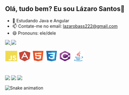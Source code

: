 ## Olá, tudo bem? Eu sou Lázaro Santos👋

- 🌱 Estudando Java e Angular
- 📫 Contate-me no email: lazarobass222@gmail.com
- 😄 Pronouns: ele/dele

<div>
  <a href="https://github.com/lazarosantosbx">
    <img height="150em" src="https://github-readme-stats.vercel.app/api?username=lazarosantosbx&count_private=true&include_all_commits=true&show_icons=true&theme=dracula&hide_border=false&show_owner=true"/>
    <img height="150em" src="https://github-readme-stats.vercel.app/api/top-langs/?username=lazarosantosbx&theme=dracula&hide_border=false&&layout=compact"/>
  </a>
</div>

<div style="display: inline_block"><br>
  <img align="center" alt="Js" height="35" width="40" src="https://raw.githubusercontent.com/devicons/devicon/master/icons/javascript/javascript-plain.svg">
  <img align="center" alt="Angular" height="35" width="40" src="https://raw.githubusercontent.com/devicons/devicon/master/icons/angularjs/angularjs-plain.svg">
  <img align="center" alt="HTML" height="35" width="40" src="https://raw.githubusercontent.com/devicons/devicon/master/icons/html5/html5-original.svg">
  <img align="center" alt="CSS" height="35" width="40" src="https://raw.githubusercontent.com/devicons/devicon/master/icons/css3/css3-original.svg">
  <img align="center" alt="Csharp" height="35" width="40" src="https://raw.githubusercontent.com/devicons/devicon/master/icons/csharp/csharp-original.svg">
  <img align="center" alt="Java" height="35" width="40" src="https://raw.githubusercontent.com/devicons/devicon/master/icons/java/java-original.svg">
</div><br>

##

<div>
  <a href="https://www.linkedin.com/in/lázaro-guilherme-santos-de-oliveira-79073923b/" target="_blank"><img src="https://img.shields.io/badge/-LinkedIn-%230077B5?style=for-the-badge&logo=linkedin&logoColor=white" target="_blank"></a> 
  <a href = "mailto:lazarobass222@gmail.com"><img src="https://img.shields.io/badge/-Gmail-%23333?style=for-the-badge&logo=gmail&logoColor=white" target="_blank"></a>
  <a href="https://www.instagram.com/lazarosantosbx/" target="_blank"><img src="https://img.shields.io/badge/-Instagram-%23E4405F?style=for-the-badge&logo=instagram&logoColor=white" target="_blank"></a>
  
  ![Snake animation](https://github.com/lazarosantosbx/lazarosantosbx/blob/output/github-contribution-grid-snake.svg)
</div>

